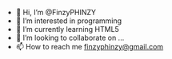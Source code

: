 - 👋 Hi, I’m @FinzyPHINZY
- 👀 I’m interested in programming 
- 🌱 I’m currently learning HTML5 
- 💞️ I’m looking to collaborate on ...
- 📫 How to reach me finzyphinzy@gmail.com

<!---
FinzyPHINZY/FinzyPHINZY is a ✨ special ✨ repository because its `README.md` (this file) appears on your GitHub profile.
You can click the Preview link to take a look at your changes.
--->
